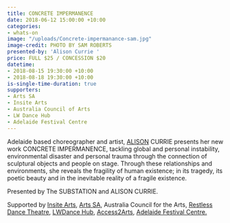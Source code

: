 ```yaml
---
title: CONCRETE IMPERMANENCE
date: 2018-06-12 15:00:00 +10:00
categories:
- whats-on
image: "/uploads/Concrete-impermanance-sam.jpg"
image-credit: PHOTO BY SAM ROBERTS
presented-by: 'Alison Currie '
price: FULL $25 / CONCESSION $20
datetime:
- 2018-08-15 19:30:00 +10:00
- 2018-08-18 19:30:00 +10:00
is-single-time-duration: true
supporters:
- Arts SA
- Insite Arts
- Australia Council of Arts
- LW Dance Hub
- Adelaide Festival Centre
---
```


Adelaide based choreographer and artist, [ALISON](www.alisoncurrie.com) CURRIE presents her new work CONCRETE IMPERMANENCE, tackling global and personal instability, environmental disaster and personal trauma through the connection of sculptural objects and people on stage. Through these relationships and environments, she reveals the fragility of human existence; in its tragedy, its poetic beauty and in the inevitable reality of a fragile existence.

Presented by The SUBSTATION and ALISON CURRIE.

Supported by [Insite Arts](http://insitearts.com.au/), [Arts SA](https://arts.sa.gov.au/), Australia Council for the Arts, [Restless Dance Theatre](http://restlessdance.org/), [LWDance Hub](https://www.lwd.com.au/), [Access2Arts](https://access2arts.org.au/), [Adelaide Festival Centre.](https://www.adelaidefestivalcentre.com.au/)